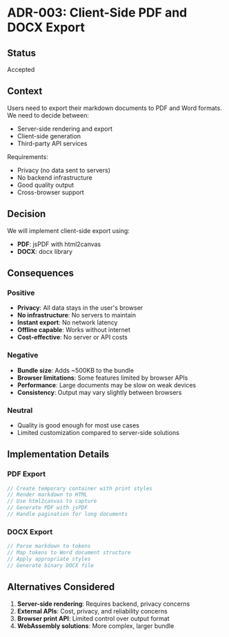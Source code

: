 # ADR-003: Client-Side PDF and DOCX Export

## Status
Accepted

## Context
Users need to export their markdown documents to PDF and Word formats. We need to decide between:
- Server-side rendering and export
- Client-side generation
- Third-party API services

Requirements:
- Privacy (no data sent to servers)
- No backend infrastructure
- Good quality output
- Cross-browser support

## Decision
We will implement client-side export using:
- **PDF**: jsPDF with html2canvas
- **DOCX**: docx library

## Consequences

### Positive
- **Privacy**: All data stays in the user's browser
- **No infrastructure**: No servers to maintain
- **Instant export**: No network latency
- **Offline capable**: Works without internet
- **Cost-effective**: No server or API costs

### Negative
- **Bundle size**: Adds ~500KB to the bundle
- **Browser limitations**: Some features limited by browser APIs
- **Performance**: Large documents may be slow on weak devices
- **Consistency**: Output may vary slightly between browsers

### Neutral
- Quality is good enough for most use cases
- Limited customization compared to server-side solutions

## Implementation Details

### PDF Export
```typescript
// Create temporary container with print styles
// Render markdown to HTML
// Use html2canvas to capture
// Generate PDF with jsPDF
// Handle pagination for long documents
```

### DOCX Export
```typescript
// Parse markdown to tokens
// Map tokens to Word document structure
// Apply appropriate styles
// Generate binary DOCX file
```

## Alternatives Considered
1. **Server-side rendering**: Requires backend, privacy concerns
2. **External APIs**: Cost, privacy, and reliability concerns
3. **Browser print API**: Limited control over output format
4. **WebAssembly solutions**: More complex, larger bundle
